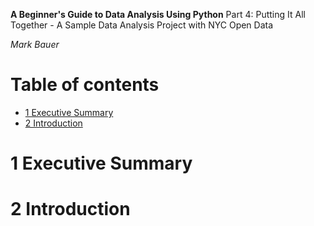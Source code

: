 **A Beginner's Guide to Data Analysis Using Python**
Part 4: Putting It All Together - A Sample Data Analysis Project with NYC Open Data

*Mark Bauer*



Table of contents
=================

   * [1 Executive Summary](#1-Executive-Summary)
   * [2 Introduction](#2-Introduction)


# 1 Executive Summary


# 2 Introduction



